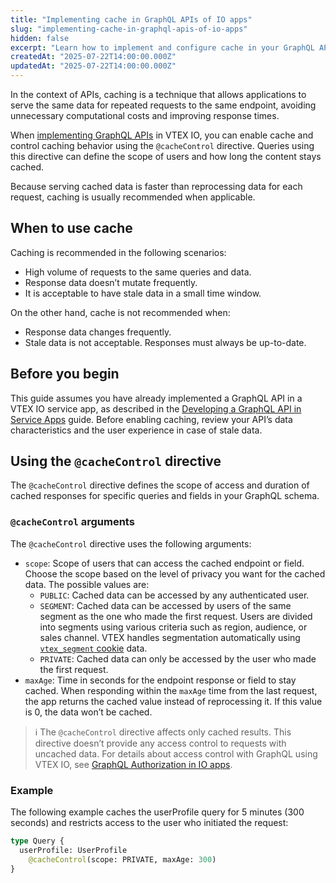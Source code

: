 ```yaml
---
title: "Implementing cache in GraphQL APIs of IO apps"
slug: "implementing-cache-in-graphql-apis-of-io-apps"
hidden: false
excerpt: "Learn how to implement and configure cache in your GraphQL APIs for faster responses."
createdAt: "2025-07-22T14:00:00.000Z"
updatedAt: "2025-07-22T14:00:00.000Z"
---
```


In the context of APIs, caching is a technique that allows applications to serve the same data for repeated requests to the same endpoint, avoiding unnecessary computational costs and improving response times.

When [implementing GraphQL APIs](https://developers.vtex.com/docs/guides/developing-a-graphql-api-in-service-apps) in VTEX IO, you can enable cache and control caching behavior using the `@cacheControl` directive. Queries using this directive can define the scope of users and how long the content stays cached.

Because serving cached data is faster than reprocessing data for each request, caching is usually recommended when applicable.

## When to use cache

Caching is recommended in the following scenarios:

- High volume of requests to the same queries and data.
- Response data doesn’t mutate frequently.
- It is acceptable to have stale data in a small time window.

On the other hand, cache is not recommended when:

- Response data changes frequently.
- Stale data is not acceptable. Responses must always be up-to-date.

## Before you begin

This guide assumes you have already implemented a GraphQL API in a VTEX IO service app, as described in the [Developing a GraphQL API in Service Apps](https://developers.vtex.com/docs/guides/developing-a-graphql-api-in-service-apps) guide. Before enabling caching, review your API’s data characteristics and the user experience in case of stale data.

## Using the `@cacheControl` directive

The `@cacheControl` directive defines the scope of access and duration of cached responses for specific queries and fields in your GraphQL schema.

### `@cacheControl` arguments

The `@cacheControl` directive uses the following arguments:

- `scope`: Scope of users that can access the cached endpoint or field. Choose the scope based on the level of privacy you want for the cached data. The possible values are:
  - `PUBLIC`: Cached data can be accessed by any authenticated user.
  - `SEGMENT`: Cached data can be accessed by users of the same segment as the one who made the first request. Users are divided into segments using various criteria such as region, audience, or sales channel. VTEX handles segmentation automatically using [`vtex_segment` cookie](https://developers.vtex.com/docs/guides/sessions-system-overview#vtexsegment-cookie) data.
  - `PRIVATE`: Cached data can only be accessed by the user who made the first request.
- `maxAge`: Time in seconds for the endpoint response or field to stay cached. When responding within the `maxAge` time from the last request, the app returns the cached value instead of reprocessing it. If this value is 0, the data won’t be cached.

> ℹ️ The `@cacheControl` directive affects only cached results. This directive doesn’t provide any access control to requests with uncached data. For details about access control with GraphQL using VTEX IO, see [GraphQL Authorization in IO apps](https://developers.vtex.com/docs/guides/graphql-authorization-in-io-apps).

### Example

The following example caches the userProfile query for 5 minutes (300 seconds) and restricts access to the user who initiated the request:

```graphql
type Query {
  userProfile: UserProfile
    @cacheControl(scope: PRIVATE, maxAge: 300)
}
```
